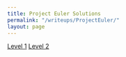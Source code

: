 ```yaml
---
title: Project Euler Solutions
permalink: "/writeups/ProjectEuler/"
layout: page
---
```


[Level 1](/writeups/ProjectEuler/ProjectEuler1)
[Level 2](/writeups/ProjectEuler/ProjectEuler2)